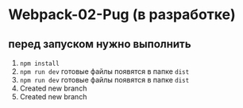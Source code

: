 # Webpack-02-Pug (в разработке)
## перед запуском нужно выполнить 
1) `npm install`
2) `npm run dev`
готовые файлы появятся в папке `dist`
3) `npm run dev`
готовые файлы появятся в папке `dist`
4) Created new branch
5) Created new branch